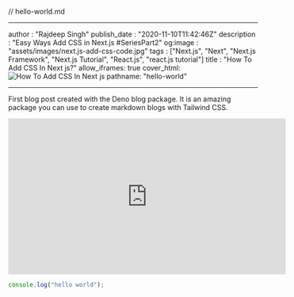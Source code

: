 // hello-world.md

---

author : "Rajdeep Singh"
publish_date : "2020-11-10T11:42:46Z"
description : "Easy Ways Add CSS in Next.js #SeriesPart2"
og:image : "assets/images/next.js-add-css-code.jpg"
tags : ["Next.js", "Next", "Next.js Framework", "Next.js Tutorial", "React.js", "react.js tutorial"]
title : "How To Add CSS In Next js?"
allow_iframes: true
cover_html: <img src="assets/images/next.js-add-css-code.jpg" alt="How To Add CSS In Next js" />
pathname: "hello-world"

---

First blog post created with the Deno blog package. It is an amazing package you can use to create markdown blogs with Tailwind CSS.

<iframe width="560" height="315" src="https://www.youtube-nocookie.com/embed/3NR9Spj0DmQ" title="YouTube video player" frameborder="0" allow="accelerometer; autoplay; clipboard-write; encrypted-media; gyroscope; picture-in-picture" allowfullscreen></iframe>

```javascript
console.log("hello world");
```
